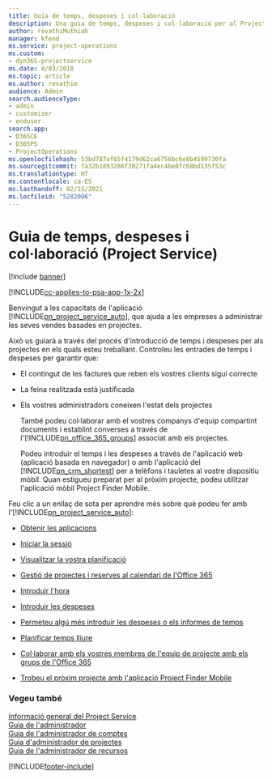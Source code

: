 ```yaml
---
title: Guia de temps, despeses i col·laboració
description: Una guia de temps, despeses i col·laboració per al Project Service
author: revathiMuthiah
manager: kfend
ms.service: project-operations
ms.custom:
- dyn365-projectservice
ms.date: 8/03/2018
ms.topic: article
ms.author: revathim
audience: Admin
search.audienceType:
- admin
- customizer
- enduser
search.app:
- D365CE
- D365PS
- ProjectOperations
ms.openlocfilehash: 53bd787af65f4179d62ca6756bc6e8b4599730fa
ms.sourcegitcommit: fa32b1893286f20271fa4ec4be8fc68bd135f53c
ms.translationtype: HT
ms.contentlocale: ca-ES
ms.lasthandoff: 02/15/2021
ms.locfileid: "5282006"
---
```

# <a name="time-expense-and-collaboration-guide-project-service"></a>Guia de temps, despeses i col·laboració (Project Service)

[!include [banner](../includes/psa-now-project-operations.md)]

[!INCLUDE[cc-applies-to-psa-app-1x-2x](../includes/cc-applies-to-psa-app-1x-2x.md)]

Benvingut a les capacitats de l'aplicació [!INCLUDE[pn_project_service_auto](../includes/pn-project-service-auto.md)], que ajuda a les empreses a administrar les seves vendes basades en projectes. 
  
 Això us guiarà a través del procés d'introducció de temps i despeses per als projectes en els quals esteu treballant. Controleu les entrades de temps i despeses per garantir que:  
  
- El contingut de les factures que reben els vostres clients sigui correcte  
  
- La feina realitzada està justificada  
  
- Els vostres administradors coneixen l'estat dels projectes  
  
  També podeu col·laborar amb el vostres companys d'equip compartint documents i establint converses a través de l'[!INCLUDE[pn_office_365_groups](../includes/pn-office-365-groups.md)] associat amb els projectes.  
  
  Podeu introduir el temps i les despeses a través de l'aplicació web (aplicació basada en navegador) o amb l'aplicació del [!INCLUDE[pn_crm_shortest](../includes/pn-crm-shortest.md)] per a telèfons i tauletes al vostre dispositiu mòbil. Quan estigueu preparat per al pròxim projecte, podeu utilitzar l'aplicació mòbil Project Finder Mobile.  
  
Feu clic a un enllaç de sota per aprendre més sobre què podeu fer amb l'[!INCLUDE[pn_project_service_auto](../includes/pn-project-service-auto.md)]:  
  
-   [Obtenir les aplicacions](../psa/get-apps.md)  
  
-   [Iniciar la sessió](../psa/sign-in.md)  
  
-   [Visualitzar la vostra planificació](../psa/view-schedule.md)  
  
-   [Gestió de projectes i reserves al calendari de l'Office 365](../psa/manage-project-bookings-office-365-calendar.md)  
  
-   [Introduir l'hora](../psa/enter-time.md)  
  
-   [Introduir les despeses](../psa/enter-expenses.md)  
  
-   [Permeteu algú més introduir les despeses o els informes de temps](../psa/allow-someone-else-enter-time-entry-expense.md)  
  
-   [Planificar temps lliure](../psa/schedule-time-off.md)  
  
-   [Col·laborar amb els vostres membres de l'equip de projecte amb els grups de l'Office 365](../psa/collaborate-project-team-members-office-365-groups.md)  
  
-   [Trobeu el pròxim projecte amb l'aplicació Project Finder Mobile](../psa/find-next-project-finder-mobile-app.md)  
  
### <a name="see-also"></a>Vegeu també  
 [Informació general del Project Service](../psa/overview.md)   
 [Guia de l'administrador](../psa/admin-guide.md)   
 [Guia de l'administrador de comptes](../psa/account-manager-guide.md)   
 [Guia d'administrador de projectes](../psa/project-manager-guide.md)   
 [Guia de l'administrador de recursos](../psa/resource-manager-guide.md)   


[!INCLUDE[footer-include](../includes/footer-banner.md)]